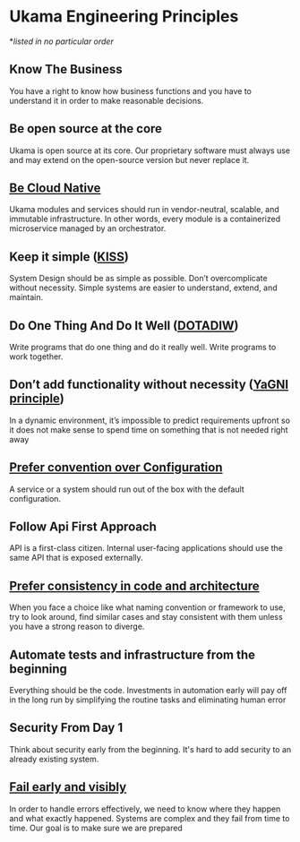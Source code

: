 # Ukama Engineering Principles 
*_listed in no particular order_ 

## Know The Business
You have a right to know how business functions and you have to understand it in order to make reasonable decisions. 

## Be open source at the core
Ukama is open source at its core. Our proprietary software must always use and may extend on the open-source version but never replace it. 

## [Be Cloud Native](https://github.com/cncf/toc/blob/main/DEFINITION.md#cncf-cloud-native-definition-v10)
Ukama modules and services should run in vendor-neutral, scalable, and immutable infrastructure. In other words, every module is a containerized microservice managed by an orchestrator. 

## Keep it simple ([KISS](https://en.wikipedia.org/wiki/KISS_principle))
System Design should be as simple as possible. Don’t overcomplicate without necessity. Simple systems are easier to understand, extend, and maintain.

## Do One Thing And Do It Well ([DOTADIW](https://en.wikipedia.org/wiki/Unix_philosophy))
Write programs that do one thing and do it really well. Write programs to work together. 

## Don’t add functionality without necessity ([YaGNI principle](https://en.wikipedia.org/wiki/You_aren%27t_gonna_need_it))
In a dynamic environment, it’s impossible to predict requirements upfront so it does not make sense to spend time on something that is not needed right away

## [Prefer convention over Configuration](https://en.wikipedia.org/wiki/Convention_over_configuration)
A service or a system should run out of the box with the default configuration. 

## Follow Api First Approach
API is a first-class citizen. Internal user-facing applications should use the same API that is exposed externally. 

## [Prefer consistency in code and architecture](https://skiplist.com/insights/blog-software-principle-6-consistency-is-king)
When you face a choice like what naming convention or framework to use, try to look around, find similar cases and stay consistent with them unless you have a strong reason to diverge.

## Automate tests and infrastructure from the beginning 
Everything should be the code. Investments in automation early will pay off in the long run by simplifying the routine tasks and eliminating human error

## Security From Day 1
Think about security early from the beginning. It's hard to add security to an already existing system.

## [Fail early and visibly](https://en.wikipedia.org/wiki/Fail-fast)
In order to handle errors effectively, we need to know where they happen and what exactly happened. Systems are complex and they fail from time to time. Our goal is to make sure we are prepared 
